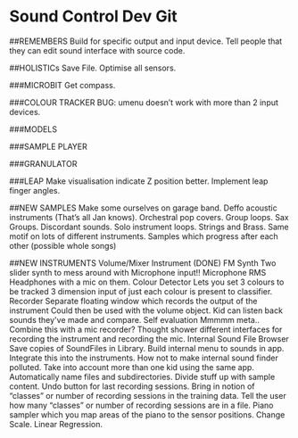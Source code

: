 # Sound Control Dev Git

##REMEMBERS
Build for specific output and input device.
    Tell people that they can edit sound interface with source code.

##HOLISTICs
Save File.
Optimise all sensors.

###MICROBIT
Get compass.

###COLOUR TRACKER
BUG: umenu doesn’t work with more than 2 input devices.

###MODELS

###SAMPLE PLAYER

###GRANULATOR

###LEAP
Make visualisation indicate Z position better.
Implement leap finger angles.

##NEW SAMPLES
Make some ourselves on garage band.
    Deffo acoustic instruments (That’s all Jan knows).
    Orchestral pop covers.
    Group loops.
        Sax Groups.
    Discordant sounds.
    Solo instrument loops.
    Strings and Brass.
    Same motif on lots of different instruments.
    Samples which progress after each other (possible whole songs)

##NEW INSTRUMENTS
Volume/Mixer Instrument (DONE)
FM Synth
    Two slider synth to mess around with
Microphone input!!
    Microphone RMS 
    Headphones with a mic on them.
Colour Detector
    Lets you set 3 colours to be tracked
    3 dimension input of just each colour is present to classifier.
Recorder
    Separate floating window which records the output of the instrument
    Could then be used with the volume object.
    Kid can listen back sounds they've made and compare.
    Self evaluation
    Mmmmm meta..
    Combine this with a mic recorder?
    Thought shower different interfaces for recording the instrument and recording the mic.
Internal Sound File Browser
    Save copies of SoundFiles in Library.
    Build internal menu to sounds in app.
    Integrate this into the instruments.
    How not to make internal sound finder polluted.
    Take into account more than one kid using the same app.
    Automatically name files and subdirectories.
    Divide stuff up with sample content.
Undo button for last recording sessions.
    Bring in notion of “classes” or number of recording sessions in the training data.
    Tell the user how many “classes” or number of recording sessions are in a file.
Piano sampler which you map areas of the piano to the sensor positions.
    Change Scale.
    Linear Regression.

